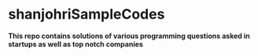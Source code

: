# shanjohriSampleCodes
**This repo contains solutions of various programming questions asked in startups as well as top notch companies**
